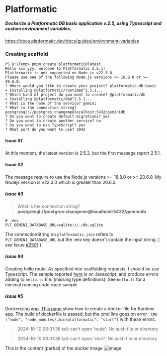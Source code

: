 # Platformatic

##### Dockerize a Platformatic DB basic application v.2.5, using Typescript and custom environment variables.

https://docs.platformatic.dev/docs/guides/environment-variables

### Creating scaffold

```
PS D:\Temp> pnpm create platformatic@latest
Hello xxx yyy, welcome to Platformatic 2.5.1!
Platformatic is not supported on Node.js v22.3.0.
Please use one of the following Node.js versions >= 18.8.0 or >= 20.6.0.
? Where would you like to create your project? platformatic-db-basic
✔ Installing @platformatic/runtime@^2.5.1...
? Which kind of project do you want to create? @platformatic/db
✔ Installing @platformatic/db@^2.5.1...
? What is the name of the service? gemini
? What is the connection string? postgresql://postgres:changeme@localhost:5432/geminidb
? Do you want to create default migrations? yes
? Do you want to create another service? no
? Do you want to use TypeScript? yes
? What port do you want to use? 3042
```

##### Issue #1

At this moment, the latest version is 2.5.2, but the first message report 2.5.1.

##### Issue #2

The message require to use the Node.js versions >= 18.8.0 or **>=** 20.6.0.
My Nodejs version is v22.3.0 which is greater than 20.6.0.

##### Issue #3

>  What is the connection string? **postgresql://postgres:changeme@localhost:5432/geminidb**

```
# .env
PLT_GEMINI_DATABASE_URL=sqlite://./db.sqlite
```

The connectionString on `platformatic.json` refers to `PLT_GEMINI_DATABASE_URL` but the .env key doesn't  contain the input string.  ( see Issue [#2501](https://github.com/platformatic/platformatic/issues/2501) )

##### Issue #4

Creating hello route.  As specified into scaffolding requests, I should be use Typescript.
The sample reported [here](https://docs.platformatic.dev/docs/guides/environment-variables#use-it-inside-a-route)  is on Javascript, and produce errors adding to `hello.ts` file. (missing type definitions). See `hello.ts` for a minimal running code route sample.

##### Issue #5

Dockerizing app. [This page ](https://docs.platformatic.dev/docs/guides/deployment/deploy-to-fly-io-with-sqlite#dockerfile-for-runtime-application) show how to create a docker file for Runtime app.
The build of dockerfile is passed, but the cmd line goes on error : `CMD ["node", "node_modules/.bin/platformatic", "start"]`  with these errors:

> 2024-10-10 06:01:36 tail: can't open 'node': No such file or directory

> 2024-10-10 06:01:36 tail: can't open 'start': No such file or directory

This is the content (partial) of the docker image
![image](https://github.com/user-attachments/assets/3492fb42-3bf8-4f03-8f3b-1cb445875ef1)

